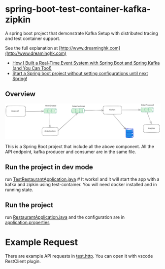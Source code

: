 # spring-boot-test-container-kafka-zipkin
A spring boot project that demonstrate Kafka Setup with distributed tracing and test container support.

See the full explanation at [http://www.dreaminghk.com](http://www.dreaminghk.com)  
- [How I Built a Real-Time Event System with Spring Boot and Spring Kafka (and You Can Too!)](https://www.dreaminghk.com/2024/09/21/how-i-built-a-real-time-event-system-with-spring-boot-and-spring-kafka-and-you-can-too/)
- [Start a Spring boot project without setting configurations until next Spring!](https://www.dreaminghk.com/2024/09/29/start-a-spring-boot-project-without-setting-configurations-until-next-spring/)

## Overview

![Overview of the projects](./doc/overview.svg)

This is a Spring Boot project that include all the above component. All the API endpoint, kafka producer and consumer are in the same file.

## Run the project in dev mode

run [TestRestaurantApplication.java](./src/main/java/alexlib/restaurantapp/TestRestaurantApplication.java) # It works!
and it will start the app with a kafka and zipkin using test-container. You will need docker installed and in running state.

## Run the project
run
[RestaurantApplication.java](./src/main/java/alexlib/restaurantapp/RestaurantApplication.java) and the configuration are in [application.properties](src/main/resources/application.properties)

# Example Request
There are example API requests in [test.http](./test.http). You can open it with vscode RestClient plugin.


